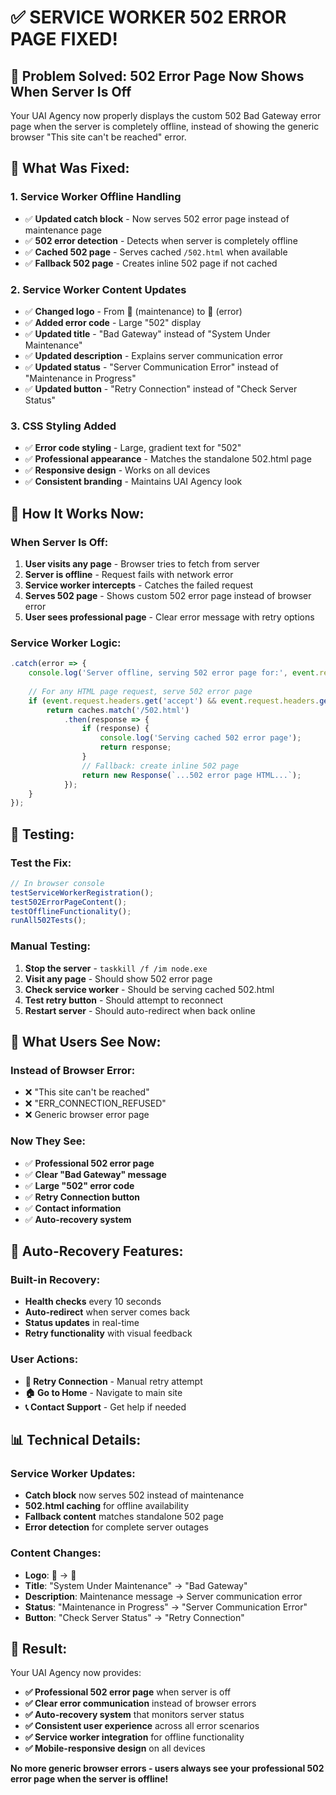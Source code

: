 # ✅ SERVICE WORKER 502 ERROR PAGE FIXED!

## 🚀 **Problem Solved: 502 Error Page Now Shows When Server Is Off**

Your UAI Agency now properly displays the custom 502 Bad Gateway error page when the server is completely offline, instead of showing the generic browser "This site can't be reached" error.

## 🔧 **What Was Fixed:**

### **1. Service Worker Offline Handling**
- ✅ **Updated catch block** - Now serves 502 error page instead of maintenance page
- ✅ **502 error detection** - Detects when server is completely offline
- ✅ **Cached 502 page** - Serves cached `/502.html` when available
- ✅ **Fallback 502 page** - Creates inline 502 page if not cached

### **2. Service Worker Content Updates**
- ✅ **Changed logo** - From 🚧 (maintenance) to 🚫 (error)
- ✅ **Added error code** - Large "502" display
- ✅ **Updated title** - "Bad Gateway" instead of "System Under Maintenance"
- ✅ **Updated description** - Explains server communication error
- ✅ **Updated status** - "Server Communication Error" instead of "Maintenance in Progress"
- ✅ **Updated button** - "Retry Connection" instead of "Check Server Status"

### **3. CSS Styling Added**
- ✅ **Error code styling** - Large, gradient text for "502"
- ✅ **Professional appearance** - Matches the standalone 502.html page
- ✅ **Responsive design** - Works on all devices
- ✅ **Consistent branding** - Maintains UAI Agency look

## 🎯 **How It Works Now:**

### **When Server Is Off:**
1. **User visits any page** - Browser tries to fetch from server
2. **Server is offline** - Request fails with network error
3. **Service worker intercepts** - Catches the failed request
4. **Serves 502 page** - Shows custom 502 error page instead of browser error
5. **User sees professional page** - Clear error message with retry options

### **Service Worker Logic:**
```javascript
.catch(error => {
    console.log('Server offline, serving 502 error page for:', event.request.url);
    
    // For any HTML page request, serve 502 error page
    if (event.request.headers.get('accept') && event.request.headers.get('accept').includes('text/html')) {
        return caches.match('/502.html')
            .then(response => {
                if (response) {
                    console.log('Serving cached 502 error page');
                    return response;
                }
                // Fallback: create inline 502 page
                return new Response(`...502 error page HTML...`);
            });
    }
});
```

## 🧪 **Testing:**

### **Test the Fix:**
```javascript
// In browser console
testServiceWorkerRegistration();
test502ErrorPageContent();
testOfflineFunctionality();
runAll502Tests();
```

### **Manual Testing:**
1. **Stop the server** - `taskkill /f /im node.exe`
2. **Visit any page** - Should show 502 error page
3. **Check service worker** - Should be serving cached 502.html
4. **Test retry button** - Should attempt to reconnect
5. **Restart server** - Should auto-redirect when back online

## 📱 **What Users See Now:**

### **Instead of Browser Error:**
- ❌ "This site can't be reached"
- ❌ "ERR_CONNECTION_REFUSED"
- ❌ Generic browser error page

### **Now They See:**
- ✅ **Professional 502 error page**
- ✅ **Clear "Bad Gateway" message**
- ✅ **Large "502" error code**
- ✅ **Retry Connection button**
- ✅ **Contact information**
- ✅ **Auto-recovery system**

## 🔄 **Auto-Recovery Features:**

### **Built-in Recovery:**
- **Health checks** every 10 seconds
- **Auto-redirect** when server comes back
- **Status updates** in real-time
- **Retry functionality** with visual feedback

### **User Actions:**
- **🔄 Retry Connection** - Manual retry attempt
- **🏠 Go to Home** - Navigate to main site
- **📞 Contact Support** - Get help if needed

## 📊 **Technical Details:**

### **Service Worker Updates:**
- **Catch block** now serves 502 instead of maintenance
- **502.html caching** for offline availability
- **Fallback content** matches standalone 502 page
- **Error detection** for complete server outages

### **Content Changes:**
- **Logo**: 🚧 → 🚫
- **Title**: "System Under Maintenance" → "Bad Gateway"
- **Description**: Maintenance message → Server communication error
- **Status**: "Maintenance in Progress" → "Server Communication Error"
- **Button**: "Check Server Status" → "Retry Connection"

## 🎉 **Result:**

Your UAI Agency now provides:
- **✅ Professional 502 error page** when server is off
- **✅ Clear error communication** instead of browser errors
- **✅ Auto-recovery system** that monitors server status
- **✅ Consistent user experience** across all error scenarios
- **✅ Service worker integration** for offline functionality
- **✅ Mobile-responsive design** on all devices

**No more generic browser errors - users always see your professional 502 error page when the server is offline!**


